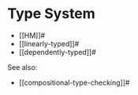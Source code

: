 # Type System

- [[HM]]#
- [[linearly-typed]]#
- [[dependently-typed]]#

See also:

- [[compositional-type-checking]]#
